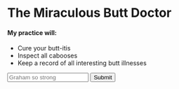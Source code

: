 <html>
<body>

<h1>The Miraculous Butt Doctor</h1>

<h4>My practice will:</h4>

<ul>
	<li>Cure your butt-itis</li>
	<li>Inspect all cabooses</li>
	<li>Keep a record of all interesting butt illnesses</li>
</ul>
<label for="email">
<input id="email" type="email" placeholder="Graham so strong" required>
<input type="submit">
